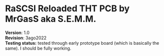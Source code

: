 # **RaSCSI Reloaded THT PCB by MrGasS aka S.E.M.M.**  
  
**Version**: 1.0  
**Revision**: 3ago2022  
**Testing status:** tested through early prototype board (which is basically the same). I should be fully working.  
